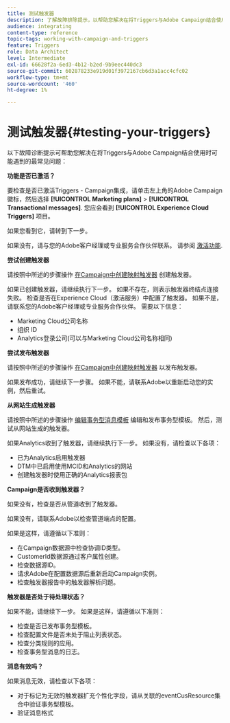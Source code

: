 ```yaml
---
title: 测试触发器
description: 了解故障排除提示，以帮助您解决在将Triggers与Adobe Campaign结合使用时可能遇到的最常见问题。
audience: integrating
content-type: reference
topic-tags: working-with-campaign-and-triggers
feature: Triggers
role: Data Architect
level: Intermediate
exl-id: 66628f2a-6ed3-4b12-b2ed-9b9eec440dc3
source-git-commit: 602878233e919d01f3972167cb6d3a1acc4cfc02
workflow-type: tm+mt
source-wordcount: '460'
ht-degree: 1%

---
```


# 测试触发器{#testing-your-triggers}

以下故障诊断提示可帮助您解决在将Triggers与Adobe Campaign结合使用时可能遇到的最常见问题：

**功能是否已激活？**

要检查是否已激活Triggers - Campaign集成，请单击左上角的Adobe Campaign徽标，然后选择 **[!UICONTROL Marketing plans]** > **[!UICONTROL Transactional messages]**. 您应会看到 **[!UICONTROL Experience Cloud Triggers]** 项目。

如果您看到它，请转到下一步。

如果没有，请与您的Adobe客户经理或专业服务合作伙伴联系。 请参阅 [激活功能](../../integrating/using/configuring-triggers-in-experience-cloud.md#activating-the-functionality).

**尝试创建触发器**

请按照中所述的步骤操作 [在Campaign中创建映射触发器](../../integrating/using/using-triggers-in-campaign.md#creating-a-mapped-trigger-in-campaign) 创建触发器。

如果已创建触发器，请继续执行下一步。 如果不存在，则表示触发器终结点连接失败。 检查是否在Experience Cloud（激活服务）中配置了触发器。 如果不是，请联系您的Adobe客户经理或专业服务合作伙伴。 需要以下信息：

* Marketing Cloud公司名称
* 组织 ID
* Analytics登录公司(可以与Marketing Cloud公司名称相同)

**尝试发布触发器**

请按照中所述的步骤操作 [在Campaign中创建映射触发器](../../integrating/using/using-triggers-in-campaign.md#creating-a-mapped-trigger-in-campaign) 以发布触发器。

如果发布成功，请继续下一步骤。 如果不能，请联系Adobe以重新启动您的实例，然后重试。

**从网站生成触发器**

请按照中所述的步骤操作 [编辑事务型消息模板](../../integrating/using/using-triggers-in-campaign.md#editing-the-transactional-message-template) 编辑和发布事务型模板。 然后，测试从网站生成的触发器。

如果Analytics收到了触发器，请继续执行下一步。 如果没有，请检查以下各项：

* 已为Analytics启用触发器
* DTM中已启用使用MCID和Analytics的网站
* 创建触发器时使用正确的Analytics报表包

**Campaign是否收到触发器？**

如果没有，检查是否从管道收到了触发器。

如果没有，请联系Adobe以检查管道端点的配置。

如果是这样，请遵循以下准则：

* 在Campaign数据源中检查协调ID类型。
* CustomerId数据源通过客户属性创建。
* 检查数据源ID。
* 请求Adobe在配置数据源后重新启动Campaign实例。
* 检查触发器报告中的触发器解析问题。

**触发器是否处于待处理状态？**

如果不能，请继续下一步。 如果是这样，请遵循以下准则：

* 检查是否已发布事务型模板。
* 检查配置文件是否未处于阻止列表状态。
* 检查分类规则的应用。
* 检查事务型消息的日志。

**消息有效吗？**

如果消息无效，请检查以下各项：

* 对于标记为无效的触发器扩充个性化字段，请从关联的eventCusResource集合中验证事务型模板。
* 验证消息格式
